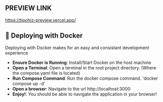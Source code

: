 ## PREVIEW LINK

https://tipohiz-preview.vercel.app/

## 🐳 Deploying with Docker
Deploying with Docker makes for an easy and consistant development experience

- **Ensure Docker is Running**: Install/Start Docker on the host machine
- **Open a Terminal**: Open a terminal in the root project directory. (Where the compose.yaml file is located)
- **Run Compose Command**: Run the docker compose command. 'docker compose up -d'
- **Open a browser**: Navigate to the url http://localhost:3000
- **Enjoy!**: You should be able to navigate the application in your browser!

